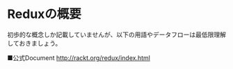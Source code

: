 # Reduxの概要

初歩的な概念しか記載していませんが、以下の用語やデータフローは最低限理解しておきましょう。

■公式Document
http://rackt.org/redux/index.html